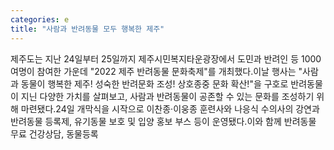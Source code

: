 ```yaml
---
categories: e
title: "사람과 반려동물 모두 행복한 제주"
---
```

제주도는 지난 24일부터 25일까지 제주시민복지타운광장에서 도민과 반려인 등 1000여명이 참여한 가운데 "2022 제주 반려동물 문화축제"를 개최했다.이날 행사는 "사람과 동물이 행복한 제주! 성숙한 반려문화 조성! 상호종중 문화 확산!"을 구호로 반려동물이 지닌 다양한 가치를 살펴보고, 사람과 반려동물이 공존할 수 있는 문화를 조성하기 위해 마련됐다.24일 개막식을 시작으로 이찬종·이웅종 훈련사와 나응식 수의사의 강연과 반려동물 등록제, 유기동물 보호 및 입양 홍보 부스 등이 운영됐다.이와 함께 반려동물 무료 건강상담, 동물등록